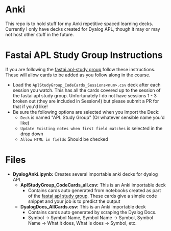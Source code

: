 # Anki

This repo is to hold stuff for my Anki repetitive spaced learning decks.  Currently I only have decks created for Dyalog APL, though it may or may not host other stuff in the future.

# Fastai APL Study Group Instructions

If you are following the [fastai apl-study group](https://forums.fast.ai/t/apl-array-programming/97188) follow these instructions.  These will allow cards to be added as you follow along in the course.

+ Load the `AplStudyGroup_CodeCards_Sessions<num>.csv` deck after each session you watch.  This has all the cards covered up to the session of the fastai apl study group.  Unfortunately I do not have sessions 1 - 3 broken out (they are included in Session4) but please submit a PR for that if you'd like!
+ Be sure the following options are selected when you Import the Deck:
    + `Deck` is named "APL Study Group" (Or whatever sensible name you'd like)
    + `Update Existing notes when first field matches` is selected in the drop down
    + `Allow HTML in fields` Should be checked

# Files

+ **DyalogAnki.ipynb:** Creates several importable anki decks for dyalog APL
    + **AplStudyGroup_CodeCards_all.csv:** This is an Anki importable deck
        + Contains cards auto generated from notebooks created as part of the [fastai apl study group](https://fastai.github.io/apl-study).  These cards give a simple code snippet and your job is to predict the output
     + **DyalogDocs_AllCards.csv:** This is an Anki importable deck
        + Contains cards auto generated by scraping the Dyalog Docs.
        + Symbol -> Symbol Name, Symbol Name -> Symbol, Symbol Name -> What it does, What is does -> Symbol, etc.
  
